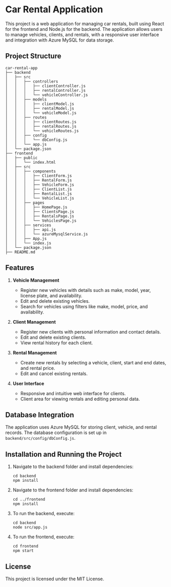 # Car Rental Application

This project is a web application for managing car rentals, built using React for the frontend and Node.js for the backend. The application allows users to manage vehicles, clients, and rentals, with a responsive user interface and integration with Azure MySQL for data storage.

## Project Structure

```
car-rental-app
├── backend
│   ├── src
│   │   ├── controllers
│   │   │   ├── clientController.js
│   │   │   ├── rentalController.js
│   │   │   └── vehicleController.js
│   │   ├── models
│   │   │   ├── clientModel.js
│   │   │   ├── rentalModel.js
│   │   │   └── vehicleModel.js
│   │   ├── routes
│   │   │   ├── clientRoutes.js
│   │   │   ├── rentalRoutes.js
│   │   │   └── vehicleRoutes.js
│   │   ├── config
│   │   │   └── dbConfig.js
│   │   └── app.js
│   └── package.json
├── frontend
│   ├── public
│   │   └── index.html
│   ├── src
│   │   ├── components
│   │   │   ├── ClientForm.js
│   │   │   ├── RentalForm.js
│   │   │   ├── VehicleForm.js
│   │   │   ├── ClientList.js
│   │   │   ├── RentalList.js
│   │   │   └── VehicleList.js
│   │   ├── pages
│   │   │   ├── HomePage.js
│   │   │   ├── ClientsPage.js
│   │   │   ├── RentalsPage.js
│   │   │   └── VehiclesPage.js
│   │   ├── services
│   │   │   ├── api.js
│   │   │   └── azureMysqlService.js
│   │   ├── App.js
│   │   └── index.js
│   └── package.json
├── README.md
```

## Features

1. **Vehicle Management**
   - Register new vehicles with details such as make, model, year, license plate, and availability.
   - Edit and delete existing vehicles.
   - Search for vehicles using filters like make, model, price, and availability.

2. **Client Management**
   - Register new clients with personal information and contact details.
   - Edit and delete existing clients.
   - View rental history for each client.

3. **Rental Management**
   - Create new rentals by selecting a vehicle, client, start and end dates, and rental price.
   - Edit and cancel existing rentals.

4. **User Interface**
   - Responsive and intuitive web interface for clients.
   - Client area for viewing rentals and editing personal data.

## Database Integration

The application uses Azure MySQL for storing client, vehicle, and rental records. The database configuration is set up in `backend/src/config/dbConfig.js`.

## Installation and Running the Project

1. Navigate to the backend folder and install dependencies:
   ```
   cd backend
   npm install
   ```

2. Navigate to the frontend folder and install dependencies:
   ```
   cd ../frontend
   npm install
   ```

3. To run the backend, execute:
   ```
   cd backend
   node src/app.js
   ```

4. To run the frontend, execute:
   ```
   cd frontend
   npm start
   ```

## License

This project is licensed under the MIT License.